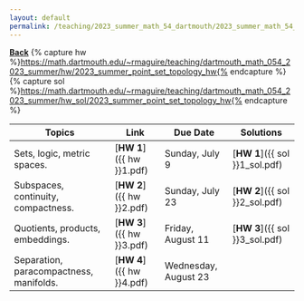 ```yaml
---
layout: default
permalink: /teaching/2023_summer_math_54_dartmouth/2023_summer_math_54_homework/
---
```

[**Back**](../)
{% capture hw %}https://math.dartmouth.edu/~rmaguire/teaching/dartmouth_math_054_2023_summer/hw/2023_summer_point_set_topology_hw{% endcapture %}
{% capture sol %}https://math.dartmouth.edu/~rmaguire/teaching/dartmouth_math_054_2023_summer/hw_sol/2023_summer_point_set_topology_hw{% endcapture %}


| Topics                                  | Link                     | Due Date              | Solutions |
|-----------------------------------------|--------------------------|-----------------------|-------------------------------|
| Sets, logic, metric spaces.             | [**HW 1**]({{ hw }}1.pdf)| Sunday, July 9        | [**HW 1**]({{ sol }}1_sol.pdf)|
| Subspaces, continuity, compactness.     | [**HW 2**]({{ hw }}2.pdf)| Sunday, July 23       | [**HW 2**]({{ sol }}2_sol.pdf)|
| Quotients, products, embeddings.        | [**HW 3**]({{ hw }}3.pdf)| Friday, August 11     | [**HW 3**]({{ sol }}3_sol.pdf)|
| Separation, paracompactness, manifolds. | [**HW 4**]({{ hw }}4.pdf)| Wednesday, August 23  | |
